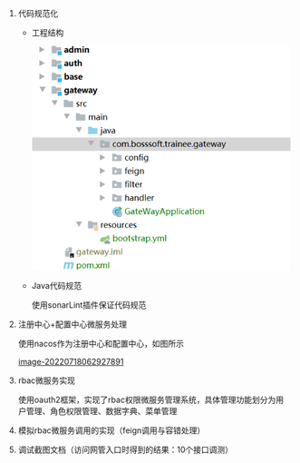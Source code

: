 1. 代码规范化

   - 工程结构

     ![image-20220715133513184](https://raw.githubusercontent.com/chenchenhsgwg/rbac-cloud/main/img/image-20220715133513184.png)

   - Java代码规范

     使用sonarLint插件保证代码规范

2. 注册中心+配置中心微服务处理

   使用nacos作为注册中心和配置中心，如图所示

   [image-20220718062927891](https://github.com/chenchenhsgwg/rbac-cloud/blob/main/img/image-20220718062927891.png)

3. rbac微服务实现

   使用oauth2框架，实现了rbac权限微服务管理系统，具体管理功能划分为用户管理、角色权限管理、数据字典、菜单管理

4. 模拟rbac微服务调用的实现（feign调用与容错处理）

5. 调试截图文档（访问网管入口时得到的结果：10个接口调测）



